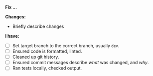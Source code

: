 **Fix ...**

**Changes:**
* Briefly describe changes

**I have:**
<!-- fill in with [x] -->
- [ ] Set target branch to the correct branch, usually `dev`.
- [ ] Ensured code is formatted, linted.
- [ ] Cleaned up git history.
- [ ] Ensured commit messages describe *what* was changed, and *why*.
- [ ] Ran tests locally, checked output.
